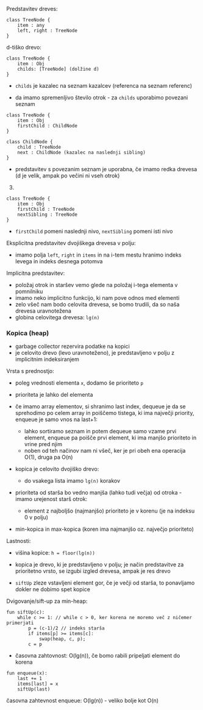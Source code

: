
Predstavitev dreves:
```
class TreeNode {
	item : any
	left, right : TreeNode
}
```

d-tiško drevo:
```
class TreeNode {
	item : Obj
	childs: [TreeNode] (dolžine d)
}
```
- `childs` je kazalec na seznam kazalcev (referenca na seznam referenc)

- da imamo spremenljivo število otrok - za `childs` uporabimo povezani seznam
```
class TreeNode {
	item : Obj
	firstChild : ChildNode
}

class ChildNode {
	child : TreeNode
	next : ChildNode (kazalec na naslednji sibling)
}
```
- predstavitev s povezanim seznam je uporabna, če imamo redka drevesa (d je velik, ampak po večini ni vseh otrok)

3)
```
class TreeNode {
	item : Obj
	firstChild : TreeNode
	nextSibling : TreeNode
}
```
- `firstChild` pomeni naslednji nivo, `nextSibling` pomeni isti nivo

Eksplicitna predstavitev dvojiškega drevesa v polju:
- imamo polja `left`, `right` in `items` in na i-tem mestu hranimo indeks levega in indeks desnega potomva

Implicitna predstavitev:
- položaj otrok in staršev vemo glede na položaj i-tega elementa v pomnilniku
- imamo neko implicitno funkcijo, ki nam pove odnos med elementi
- zelo všeč nam bodo celovita drevesa, se bomo trudili, da so naša drevesa uravnotežena
- globina celovitega drevesa: `lg(n)`

### Kopica (heap)

- garbage collector rezervira podatke na kopici
- je celovito drevo (levo uravnoteženo), je predstavljeno v polju z implicitnim indeksiranjem

Vrsta s prednostjo:
- poleg vrednosti elementa `x`, dodamo še prioriteto `p`
- prioriteta je lahko del elementa
- če imamo array elementov, si shranimo last index, dequeue je da se sprehodimo po celem array in poiščemo tistega, ki ima največji priority, enqueue je samo vnos na last+1:
	- lahko sortiramo seznam in potem dequeue samo vzame prvi element, enqueue pa poišče prvi element, ki ima manjšo prioriteto in vrine pred njim
	- noben od teh načinov nam ni všeč, ker je pri obeh ena operacija O(1), druga pa O(n)

- kopica je celovito dvojiško drevo:
	- do vsakega lista imamo `lg(n)` korakov

- prioriteta od starša bo vedno manjša (lahko tudi večja) od otroka - imamo urejenost starš otrok:
	- element z najboljšo (najmanjšo) prioriteto je v korenu (je na indeksu 0 v polju)

- min-kopica in max-kopica (koren ima najmanjšo oz. največjo prioriteto)

Lastnosti:
- višina kopice: `h = floor(lg(n))`

- kopica je drevo, ki je predstavljeno v polju; je način predstavitve za prioritetno vrsto, se izgubi izgled drevesa, ampak je res drevo

- `siftUp` zleze vstavljeni element gor, če je večji od starša, to ponavljamo dokler ne dobimo spet kopice

Dvigovanje/sift-up za min-heap:
```
fun siftUp(c):
	while c >= 1: // while c > 0, ker korena ne moremo več z ničemer primerjati
		p = (c-1)/2 // indeks starša
		if items[p] >= items[c]:
			swap(heap, c, p);
		c = p
```

- časovna zahtovnost: O(lg(n)), če bomo rabili pripeljati element do korena

```
fun enqueue(x):
	last += 1
	items[last] = x
	siftUp(last)
```

časovna zahtevnost enqueue: O(lg(n)) - veliko bolje kot O(n)